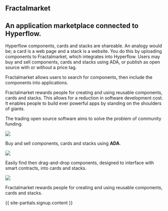 <section id="fractalmarket">
    <div class="header_gradient">
        <div class="container">
            <div class="row">
                <div class="col-md-12">
                    <div class="text-center">
                        <h1 class="section_heading_blue fractal_white">Fractalmarket</h1>
                    </div>
                </div>
            </div>
        </div>
    </div>
    <div class="container">
        <div class="row">
            <div class="col-lg-offset-3 col-lg-6 col-md-offset-2 col-md-8 col-sm-offset-1 col-sm-10 col-xs-12">
                <div class="text-center">
                    <h2 class="sub_heading_blue">An application marketplace connected to Hyperflow.</h2>
                    <p>
                        Hyperflow components, cards and stacks are shareable. An analogy would be; a card is a web page and a stack is a website. You do this by uploading components to Fractalmarket, which integrates into Hyperflow. Users may buy and sell components, cards and stacks using ADA, or publish as open source with or without a price tag.
                    </p>
                    <p>
                        Fractalmarket allows users to search for components, then include the components into applications.
                    </p>
                    <p>
                        Fractalmarket rewards people for creating and using reusable components, cards and stacks. This allows for a reduction in software development cost. It enables people to build ever powerful apps by standing on the shoulders of giants.
                    </p>
                    <p>
                        The trading open source software aims to solve the problem of community funding.
                    </p>
                </div>
            </div>
        </div>
        <div class="row">
            <div class="col-lg-4 col-xs-12 text-center">
                <div class="feature">
                    <img src="/img/icon-buy-min.png" />
                    <p>
                        Buy and sell components, cards and stacks using <strong>ADA</strong>.
                    </p>
                </div>
            </div>
            <div class="col-lg-4 col-xs-12 text-center">
                <div class="feature">
                    <img src="/img/icon-search-min.png" />
                    <p>
                        Easily find then drag-and-drop components, designed to interface with smart contracts, into cards and stacks.
                    </p>
                </div>
            </div>
            <div class="col-lg-4 col-xs-12 text-center">
                <div class="feature">
                    <img src="/img/icon-align-min.png" />
                    <p>
                        Fractalmarket rewards people for creating and using reusable components, cards and stacks.
                    </p>
                </div>
            </div>
        </div>
    </div>
</section>
{{ site-partials.signup.content }}
